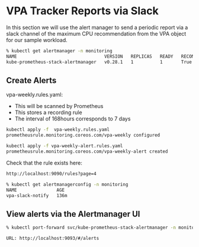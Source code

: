 # VPA Tracker Reports via Slack

In this section we will use the alert manager to send a periodic report via a slack channel
of the maximum CPU recommendation from the VPA object for our sample workload.

```bash
% kubectl get alertmanager -n monitoring        
NAME                                 VERSION   REPLICAS   READY   RECONCILED   AVAILABLE   AGE
kube-prometheus-stack-alertmanager   v0.28.1   1          1       True         True        7d6h
```

## Create Alerts

vpa-weekly.rules.yaml: 

- This will be scanned by Prometheus
- This stores a recording rule
- The interval of 168hours corresponds to 7 days

```bash
kubectl apply -f  vpa-weekly.rules.yaml
prometheusrule.monitoring.coreos.com/vpa-weekly configured
```

```bash
kubectl apply -f vpa-weekly-alert.rules.yaml
prometheusrule.monitoring.coreos.com/vpa-weekly-alert created
```

Check that the rule exists here:
```bash
http://localhost:9090/rules?page=4
```

```bash
% kubectl get alertmanagerconfig -n monitoring        
NAME               AGE
vpa-slack-notify   136m
```




## View alerts via the Alertmanager UI

```bash
% kubectl port-forward svc/kube-prometheus-stack-alertmanager -n monitoring 9093

URL: http://localhost:9093/#/alerts




